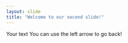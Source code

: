 ```yaml
---
layout: slide
title: "Welcome to our second slide!"
---
```

Your text
You can use the left arrow to go back!
